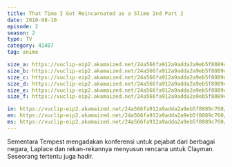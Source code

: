 ```yaml
---
title: That Time I Got Reincarnated as a Slime 2nd Part 2
date: 2010-08-10
episode: 2
season: 2
type: TV
category: 41487
tag: anime

size_a: https://vuclip-eip2.akamaized.net/24a566fa912a9adda2a9eb5f8089c760/vp63207_V20210713125925/hlsc_e2931_2.m3u8
size_b: https://vuclip-eip2.akamaized.net/24a566fa912a9adda2a9eb5f8089c760/vp63207_V20210713125925/hlsc_e2931_3.m3u8
size_c: https://vuclip-eip2.akamaized.net/24a566fa912a9adda2a9eb5f8089c760/vp63207_V20210713125925/hlsc_e2931_4.m3u8
size_d: https://vuclip-eip2.akamaized.net/24a566fa912a9adda2a9eb5f8089c760/vp63207_V20210713125925/hlsc_e2931_5.m3u8
size_e: https://vuclip-eip2.akamaized.net/24a566fa912a9adda2a9eb5f8089c760/vp63207_V20210713125925/hlsc_e2931_6.m3u8
size_f: https://vuclip-eip2.akamaized.net/24a566fa912a9adda2a9eb5f8089c760/vp63207_V20210713125925/hlsc_e2931_7.m3u8

in: https://vuclip-eip2.akamaized.net/24a566fa912a9adda2a9eb5f8089c760/id.vtt
en: https://vuclip-eip2.akamaized.net/24a566fa912a9adda2a9eb5f8089c760/en.vtt
ms: https://vuclip-eip2.akamaized.net/24a566fa912a9adda2a9eb5f8089c760/ms.vtt
---
```

Sementara Tempest mengadakan konferensi untuk pejabat dari berbagai negara, Laplace dan rekan-rekannya menyusun rencana untuk Clayman. Seseorang tertentu juga hadir.
